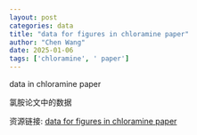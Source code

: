 ```yaml
---
layout: post
categories: data
title: "data for figures in chloramine paper"
author: "Chen Wang"
date: 2025-01-06
tags: ['chloramine', ' paper']
---
```


data in chloramine paper

氯胺论文中的数据

资源链接: [data for figures in chloramine paper](https://doi.org/10.57760/sciencedb.o00005.00035)
